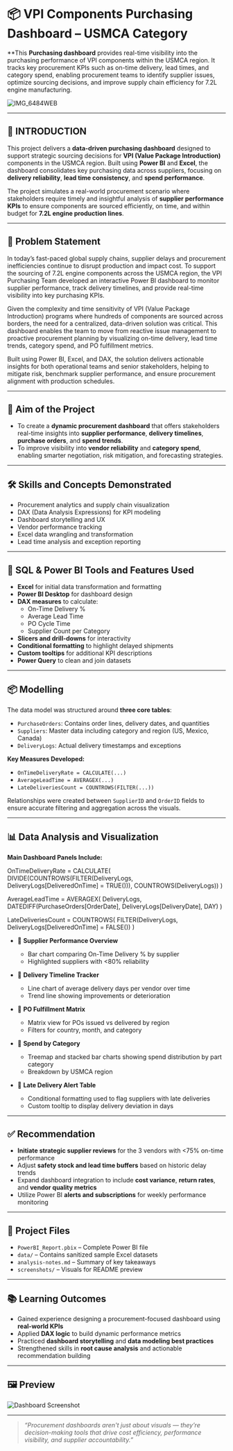 # 📦 VPI Components Purchasing Dashboard – USMCA Category

**This **Purchasing dashboard** provides real-time visibility into the purchasing performance of VPI components within the USMCA region. It tracks key procurement KPIs such as on-time delivery, lead times, and category spend, enabling procurement teams to identify supplier issues, optimize sourcing decisions, and improve supply chain efficiency for 7.2L engine manufacturing.

![IMG_6484WEB](https://github.com/user-attachments/assets/ea5cc2cd-8972-4e4d-a379-e54f65279b32)

---

## 🧾 INTRODUCTION

This project delivers a **data-driven purchasing dashboard** designed to support strategic sourcing decisions for **VPI (Value Package Introduction)** components in the USMCA region. Built using **Power BI** and **Excel**, the dashboard consolidates key purchasing data across suppliers, focusing on **delivery reliability**, **lead time consistency**, and **spend performance**.

The project simulates a real-world procurement scenario where stakeholders require timely and insightful analysis of **supplier performance KPIs** to ensure components are sourced efficiently, on time, and within budget for **7.2L engine production lines**.

---

## 🚨 Problem Statement

In today’s fast-paced global supply chains, supplier delays and procurement inefficiencies continue to disrupt production and impact cost. To support the sourcing of 7.2L engine components across the USMCA region, the VPI Purchasing Team developed an interactive Power BI dashboard to monitor supplier performance, track delivery timelines, and provide real-time visibility into key purchasing KPIs.

Given the complexity and time sensitivity of VPI (Value Package Introduction) programs where hundreds of components are sourced across borders, the need for a centralized, data-driven solution was critical. This dashboard enables the team to move from reactive issue management to proactive procurement planning by visualizing on-time delivery, lead time trends, category spend, and PO fulfillment metrics.

Built using Power BI, Excel, and DAX, the solution delivers actionable insights for both operational teams and senior stakeholders, helping to mitigate risk, benchmark supplier performance, and ensure procurement alignment with production schedules.

---

## 🎯 Aim of the Project

- To create a **dynamic procurement dashboard** that offers stakeholders real-time insights into **supplier performance**, **delivery timelines**, **purchase orders**, and **spend trends**.  
- To improve visibility into **vendor reliability** and **category spend**, enabling smarter negotiation, risk mitigation, and forecasting strategies.

---

## 🛠 Skills and Concepts Demonstrated

- Procurement analytics and supply chain visualization  
- DAX (Data Analysis Expressions) for KPI modeling  
- Dashboard storytelling and UX  
- Vendor performance tracking  
- Excel data wrangling and transformation  
- Lead time analysis and exception reporting  

---

## 🧰 SQL & Power BI Tools and Features Used

- **Excel** for initial data transformation and formatting  
- **Power BI Desktop** for dashboard design  
- **DAX measures** to calculate:
  - On-Time Delivery %  
  - Average Lead Time  
  - PO Cycle Time  
  - Supplier Count per Category  
- **Slicers and drill-downs** for interactivity  
- **Conditional formatting** to highlight delayed shipments  
- **Custom tooltips** for additional KPI descriptions  
- **Power Query** to clean and join datasets  

---

## 📦 Modelling

The data model was structured around **three core tables**:  
- `PurchaseOrders`: Contains order lines, delivery dates, and quantities  
- `Suppliers`: Master data including category and region (US, Mexico, Canada)  
- `DeliveryLogs`: Actual delivery timestamps and exceptions

**Key Measures Developed:**
- `OnTimeDeliveryRate = CALCULATE(...)`  
- `AverageLeadTime = AVERAGEX(...)`  
- `LateDeliveriesCount = COUNTROWS(FILTER(...))`

Relationships were created between `SupplierID` and `OrderID` fields to ensure accurate filtering and aggregation across the visuals.

---

## 📊 Data Analysis and Visualization

**Main Dashboard Panels Include:**

  OnTimeDeliveryRate = 
  CALCULATE(
      DIVIDE(COUNTROWS(FILTER(DeliveryLogs, DeliveryLogs[DeliveredOnTime] = TRUE())), COUNTROWS(DeliveryLogs))
  )

  AverageLeadTime = 
  AVERAGEX(
      DeliveryLogs,
      DATEDIFF(PurchaseOrders[OrderDate], DeliveryLogs[DeliveryDate], DAY)
  )

  LateDeliveriesCount = 
  COUNTROWS(
      FILTER(DeliveryLogs, DeliveryLogs[DeliveredOnTime] = FALSE())
  )

- 🔹 **Supplier Performance Overview**  
  - Bar chart comparing On-Time Delivery % by supplier  
  - Highlighted suppliers with <80% reliability  

- 🔹 **Delivery Timeline Tracker**  
  - Line chart of average delivery days per vendor over time  
  - Trend line showing improvements or deterioration  

- 🔹 **PO Fulfillment Matrix**  
  - Matrix view for POs issued vs delivered by region  
  - Filters for country, month, and category  

- 🔹 **Spend by Category**  
  - Treemap and stacked bar charts showing spend distribution by part category  
  - Breakdown by USMCA region  

- 🔹 **Late Delivery Alert Table**  
  - Conditional formatting used to flag suppliers with late deliveries  
  - Custom tooltip to display delivery deviation in days  

---

## ✅ Recommendation

- **Initiate strategic supplier reviews** for the 3 vendors with <75% on-time performance  
- Adjust **safety stock and lead time buffers** based on historic delay trends  
- Expand dashboard integration to include **cost variance**, **return rates**, and **vendor quality metrics**  
- Utilize Power BI **alerts and subscriptions** for weekly performance monitoring  

---

## 📁 Project Files

- `PowerBI_Report.pbix` – Complete Power BI file  
- `data/` – Contains sanitized sample Excel datasets  
- `analysis-notes.md` – Summary of key takeaways  
- `screenshots/` – Visuals for README preview

---

## 📚 Learning Outcomes

- Gained experience designing a procurement-focused dashboard using **real-world KPIs**  
- Applied **DAX logic** to build dynamic performance metrics  
- Practiced **dashboard storytelling** and **data modeling best practices**  
- Strengthened skills in **root cause analysis** and actionable recommendation building

---

## 🖼️ Preview

![Dashboard Screenshot](screenshots/dashboard-overview.png)

---

> _“Procurement dashboards aren't just about visuals — they’re decision-making tools that drive cost efficiency, performance visibility, and supplier accountability.”_

